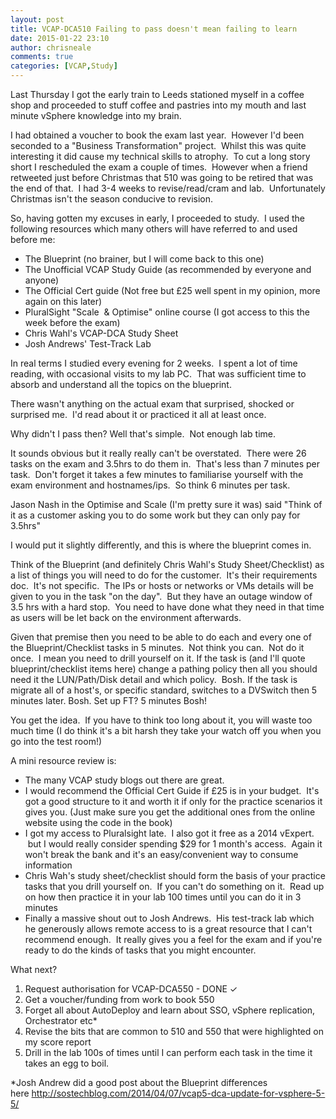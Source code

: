 ```yaml
---
layout: post
title: VCAP-DCA510 Failing to pass doesn't mean failing to learn
date: 2015-01-22 23:10
author: chrisneale
comments: true
categories: [VCAP,Study]
---
```


Last Thursday I got the early train to Leeds stationed myself in a coffee shop and proceeded to stuff coffee and pastries into my mouth and last minute vSphere knowledge into my brain.

I had obtained a voucher to book the exam last year.  However I'd been seconded to a "Business Transformation" project.  Whilst this was quite interesting it did cause my technical skills to atrophy.  To cut a long story short I rescheduled the exam a couple of times.  However when a friend retweeted just before Christmas that 510 was going to be retired that was the end of that.  I had 3-4 weeks to revise/read/cram and lab.  Unfortunately Christmas isn't the season conducive to revision.

So, having gotten my excuses in early, I proceeded to study.  I used the following resources which many others will have referred to and used before me:
<ul>
	<li>The Blueprint (no brainer, but I will come back to this one)</li>
	<li>The Unofficial VCAP Study Guide (as recommended by everyone and anyone)</li>
	<li>The Official Cert guide (Not free but £25 well spent in my opinion, more again on this later)</li>
	<li>PluralSight "Scale  &amp; Optimise" online course (I got access to this the week before the exam)</li>
	<li>Chris Wahl's VCAP-DCA Study Sheet</li>
	<li>Josh Andrews' Test-Track Lab</li>
</ul>
In real terms I studied every evening for 2 weeks.  I spent a lot of time reading, with occasional visits to my lab PC.  That was sufficient time to absorb and understand all the topics on the blueprint.

There wasn't anything on the actual exam that surprised, shocked or surprised me.  I'd read about it or practiced it all at least once.

Why didn't I pass then? Well that's simple.  Not enough lab time.

It sounds obvious but it really really can't be overstated.  There were 26 tasks on the exam and 3.5hrs to do them in.  That's less than 7 minutes per task.  Don't forget it takes a few minutes to familiarise yourself with the exam environment and hostnames/ips.  So think 6 minutes per task.

Jason Nash in the Optimise and Scale (I'm pretty sure it was) said "Think of it as a customer asking you to do some work but they can only pay for 3.5hrs"

I would put it slightly differently, and this is where the blueprint comes in.

Think of the Blueprint (and definitely Chris Wahl's Study Sheet/Checklist) as a list of things you will need to do for the customer.  It's their requirements doc.  It's not specific.  The IPs or hosts or networks or VMs details will be given to you in the task "on the day".  But they have an outage window of 3.5 hrs with a hard stop.  You need to have done what they need in that time as users will be let back on the environment afterwards.

Given that premise then you need to be able to do each and every one of the Blueprint/Checklist tasks in 5 minutes.  Not think you can.  Not do it once.  I mean you need to drill yourself on it.
If the task is (and I'll quote blueprint/checklist items here) change a pathing policy then all you should need it the LUN/Path/Disk detail and which policy.  Bosh.
If the task is migrate all of a host's, or specific standard, switches to a DVSwitch then 5 minutes later. Bosh.
Set up FT? 5 minutes Bosh!

You get the idea.  If you have to think too long about it, you will waste too much time
(I do think it's a bit harsh they take your watch off you when you go into the test room!)

A mini resource review is:
<ul>
	<li>The many VCAP study blogs out there are great.</li>
	<li>I would recommend the Official Cert Guide if £25 is in your budget.  It's got a good structure to it and worth it if only for the practice scenarios it gives you. (Just make sure you get the additional ones from the online website using the code in the book)</li>
	<li>I got my access to Pluralsight late.  I also got it free as a 2014 vExpert.  but I would really consider spending $29 for 1 month's access.  Again it won't break the bank and it's an easy/convenient way to consume information</li>
	<li>Chris Wah's study sheet/checklist should form the basis of your practice tasks that you drill yourself on.  If you can't do something on it.  Read up on how then practice it in your lab 100 times until you can do it in 3 minutes</li>
	<li>Finally a massive shout out to Josh Andrews.  His test-track lab which he generously allows remote access to is a great resource that I can't recommend enough.  It really gives you a feel for the exam and if you're ready to do the kinds of tasks that you might encounter.</li>
</ul>
What next?
<ol>
	<li>Request authorisation for VCAP-DCA550 - DONE ✓</li>
	<li>Get a voucher/funding from work to book 550</li>
	<li>Forget all about AutoDeploy and learn about SSO, vSphere replication, Orchestrator etc*</li>
	<li>Revise the bits that are common to 510 and 550 that were highlighted on my score report</li>
	<li>Drill in the lab 100s of times until I can perform each task in the time it takes an egg to boil.</li>
</ol>
*Josh Andrew did a good post about the Blueprint differences here <a href="http://sostechblog.com/2014/04/07/vcap5-dca-update-for-vsphere-5-5/">http://sostechblog.com/2014/04/07/vcap5-dca-update-for-vsphere-5-5/</a>
